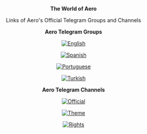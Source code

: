 <div align="center">

**The World of Aero**

Links of Aero's Official Telegram Groups and Channels

**Aero Telegram Groups**

[![English](https://custom-icon-badges.demolab.com/badge/Aero%20Mods-English%20Group-blue?logo=telegram1&logoColor=white)](https://t.me/aerowhatsapp)

[![Spanish](https://custom-icon-badges.demolab.com/badge/Aero%20Mods-Spanish%20Group-blue?logo=telegram1&logoColor=white)](https://t.me/aeromods_espanol)

[![Portuguese](https://custom-icon-badges.demolab.com/badge/Aero%20Mods-Portuguese%20Group-blue?logo=telegram1&logoColor=white)](https://t.me/aeromods_portuguese)

[![Turkish](https://custom-icon-badges.demolab.com/badge/Aero%20Mods-Turkish%20Group-blue?logo=telegram1&logoColor=white)](https://t.me/aeromods_turkce)

**Aero Telegram Channels**

[![Official](https://custom-icon-badges.demolab.com/badge/Aero%20Mods-Official%20Channel-orange?logo=telegram1&logoColor=white)](https://t.me/aerolla)

[![Theme](https://custom-icon-badges.demolab.com/badge/%20Theme%20Publishing%20Channel-orange?logo=color-palette-1&logoColor=white)](https://t.me/all_aero_themes)

[![Rights](https://custom-icon-badges.demolab.com/badge/Copyrights%20-AeroInsta%E3%85%A4-green?logo=copyright1&logoColor=white)](https://github.com/ikx7a)

</div>
